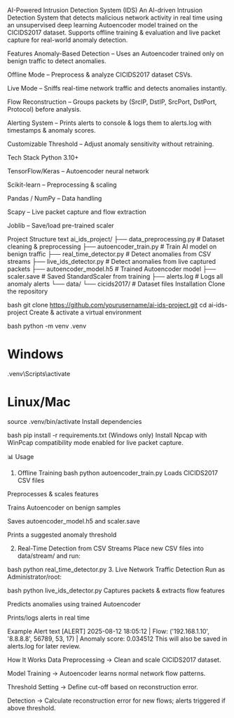  AI-Powered Intrusion Detection System (IDS)
An AI-driven Intrusion Detection System that detects malicious network activity in real time using an unsupervised deep learning Autoencoder model trained on the CICIDS2017 dataset.
Supports offline training & evaluation and live packet capture for real-world anomaly detection.

 Features
Anomaly-Based Detection – Uses an Autoencoder trained only on benign traffic to detect anomalies.

Offline Mode – Preprocess & analyze CICIDS2017 dataset CSVs.

Live Mode – Sniffs real-time network traffic and detects anomalies instantly.

Flow Reconstruction – Groups packets by (SrcIP, DstIP, SrcPort, DstPort, Protocol) before analysis.

Alerting System – Prints alerts to console & logs them to alerts.log with timestamps & anomaly scores.

Customizable Threshold – Adjust anomaly sensitivity without retraining.

Tech Stack
Python 3.10+

TensorFlow/Keras – Autoencoder neural network

Scikit-learn – Preprocessing & scaling

Pandas / NumPy – Data handling

Scapy – Live packet capture and flow extraction

Joblib – Save/load pre-trained scaler

 Project Structure
text
ai_ids_project/
├── data_preprocessing.py     # Dataset cleaning & preprocessing
├── autoencoder_train.py      # Train AI model on benign traffic
├── real_time_detector.py     # Detect anomalies from CSV streams
├── live_ids_detector.py      # Detect anomalies from live captured packets
├── autoencoder_model.h5      # Trained Autoencoder model
├── scaler.save               # Saved StandardScaler from training
├── alerts.log                # Logs all anomaly alerts
└── data/
    └── cicids2017/           # Dataset files
 Installation
Clone the repository

bash
git clone https://github.com/yourusername/ai-ids-project.git
cd ai-ids-project
Create & activate a virtual environment

bash
python -m venv .venv
# Windows
.venv\Scripts\activate
# Linux/Mac
source .venv/bin/activate
Install dependencies

bash
pip install -r requirements.txt
(Windows only) Install Npcap with WinPcap compatibility mode enabled for live packet capture.

📊 Usage
1. Offline Training
bash
python autoencoder_train.py
Loads CICIDS2017 CSV files

Preprocesses & scales features

Trains Autoencoder on benign samples

Saves autoencoder_model.h5 and scaler.save

Prints a suggested anomaly threshold

2. Real-Time Detection from CSV Streams
Place new CSV files into data/stream/ and run:

bash
python real_time_detector.py
3. Live Network Traffic Detection
Run as Administrator/root:

bash
python live_ids_detector.py
Captures packets & extracts flow features

Predicts anomalies using trained Autoencoder

Prints/logs alerts in real time

 Example Alert
text
[ALERT] 2025-08-12 18:05:12 | Flow: ('192.168.1.10', '8.8.8.8', 56789, 53, 17) | Anomaly score: 0.034512
This will also be saved in alerts.log for later review.

 How It Works
Data Preprocessing → Clean and scale CICIDS2017 dataset.

Model Training → Autoencoder learns normal network flow patterns.

Threshold Setting → Define cut-off based on reconstruction error.

Detection → Calculate reconstruction error for new flows; alerts triggered if above threshold.
